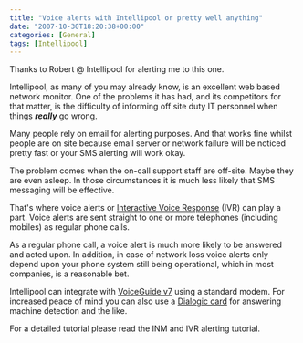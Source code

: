 ```yaml
---
title: "Voice alerts with Intellipool or pretty well anything"
date: "2007-10-30T18:20:38+00:00"
categories: [General]
tags: [Intellipool]
---
```


Thanks to Robert @ Intellipool for alerting me to this one.

Intellipool, as many of you may already know, is an excellent web based network monitor. One of the problems it has had, and its competitors for that matter, is the difficulty of informing off site duty IT personnel when things <strong>*really*</strong> go wrong.

Many people rely on email for alerting purposes. And that works fine whilst people are on site because email server or network failure will be noticed pretty fast or your SMS alerting will work okay.

The problem comes when the on-call support staff are off-site. Maybe they are even asleep. In those circumstances it is much less likely that SMS messaging will be effective.

That's where voice alerts or <a href="http://en.wikipedia.org/wiki/Interactive_voice_response">Interactive Voice Response</a> (IVR) can play a part. Voice alerts are sent straight to one or more telephones (including mobiles) as regular phone calls.

As a regular phone call, a voice alert is much more likely to be answered and acted upon. In addition, in case of network loss voice alerts only depend upon your phone system still being operational, which in most companies, is a reasonable bet.

Intellipool can integrate with <a href="http://www.voiceguide.com/">VoiceGuide v7</a> using a standard modem. For increased peace of mind you can also use a <a href="http://www.voiceguide.com/suppRecomHardware.htm">Dialogic card</a> for answering machine detection and the like.

For a detailed tutorial please read the INM and IVR alerting tutorial.
